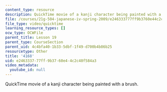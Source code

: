 ```yaml
---
content_type: resource
description: QuickTime movie of a kanji character being painted with a brush.
file: /courses/21g-504-japanese-iv-spring-2009/e246333777ff9b3760e44c2c40f584a3_4168.mov
file_type: video/quicktime
learning_resource_types: []
ocw_type: OCWFile
parent_title: Lesson 19
parent_type: CourseSection
parent_uid: 4c4bfa40-1b33-5dbf-1f49-d700b4b86b25
resourcetype: Other
title: '4168'
uid: e2463337-77ff-9b37-60e4-4c2c40f584a3
video_metadata:
  youtube_id: null
---
```

QuickTime movie of a kanji character being painted with a brush.

